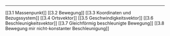 ***

[[3.1 Massenpunkt]]
[[3.2 Bewegung]]
[[3.3 Koordinaten und Bezugssystem]]
[[3.4 Ortsvektor]]
[[3.5 Geschwindigkeitsvektor]]
[[3.6 Beschleunigkeitsvektor]]
[[3.7 Gleichförmig beschleunigte Bewegung]]
[[3.8 Bewegung mir nicht-konstanter Beschleunigung]]
